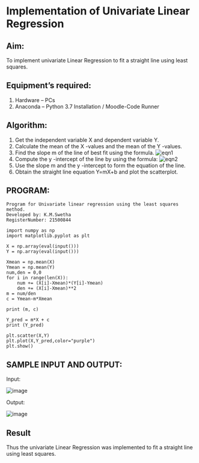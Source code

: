 # Implementation of Univariate Linear Regression
## Aim:
To implement univariate Linear Regression to fit a straight line using least squares.
## Equipment’s required:
1.	Hardware – PCs
2.	Anaconda – Python 3.7 Installation / Moodle-Code Runner
## Algorithm:
1.	Get the independent variable X and dependent variable Y.
2.	Calculate the mean of the X -values and the mean of the Y -values.
3.	Find the slope m of the line of best fit using the formula.
 ![eqn1](./eq1.jpg)
4.	Compute the y -intercept of the line by using the formula:
![eqn2](./eq2.jpg)  
5.	Use the slope m and the y -intercept to form the equation of the line.
6.	Obtain the straight line equation Y=mX+b and plot the scatterplot.
## PROGRAM:
```
Program for Univariate linear regression using the least squares method.
Developed by: K.M.Swetha
RegisterNumber: 21500844

import numpy as np
import matplotlib.pyplot as plt

X = np.array(eval(input()))
Y = np.array(eval(input()))

Xmean = np.mean(X)
Ymean = np.mean(Y)
num,den = 0,0
for i in range(len(X)):
    num += (X[i]-Xmean)*(Y[i]-Ymean)
    den += (X[i]-Xmean)**2
m = num/den
c = Ymean-m*Xmean
    
print (m, c)

Y_pred = m*X + c
print (Y_pred)

plt.scatter(X,Y)
plt.plot(X,Y_pred,color="purple")
plt.show()
```
## SAMPLE INPUT AND OUTPUT:
Input:


![image](https://user-images.githubusercontent.com/94228215/154501946-7eb2e320-a75c-488b-a52b-df7160179164.png)


Output:

![image](https://user-images.githubusercontent.com/94228215/154501893-1a54a4d0-2e67-4f83-b475-b155b475ae79.png)


## Result
Thus the univariate Linear Regression was implemented to fit a straight line using least squares.
